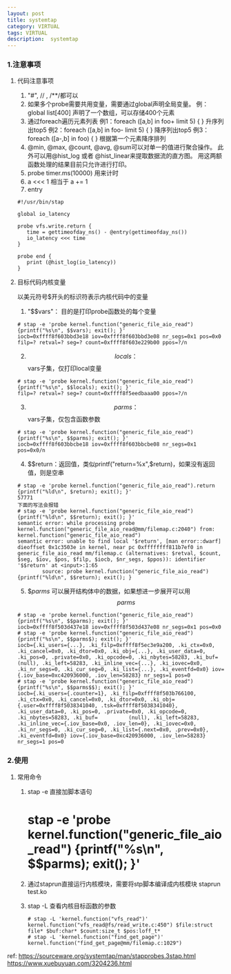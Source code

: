 ```yaml
---
layout: post
title: systemtap
category: VIRTUAL
tags: VIRTUAL
description:  systemtap
---
```


### 1.**注意事项**

1. 代码注意事项 

   1) "#", // , /**/都可以
   2) 如果多个probe需要共用变量，需要通过global声明全局变量。
      例：global list[400] 声明了一个数组，可以存储400个元素
   4) 通过foreach遍历元素列表
      例1：foreach ([a,b] in foo+ limit 5) { }   升序列出top5
      例2：foreach ([a,b] in foo- limit 5) { }   降序列出top5
      例3：foreach ([a-,b] in foo) { }  根据第一个元素降序排列
   5) @min, @max, @count, @avg, @sum可以对单一的值进行聚合操作。
      此外可以用@hist_log 或者 @hist_linear来提取数据流的直方图。
      用这两额函数处理的结果目前只允许进行打印。
   6) probe timer.ms(10000) 用来计时
   7) a <<< 1 相当于 a += 1
   8) entry
    ```
    #!/usr/bin/stap
    
    global io_latency
    
    probe vfs.write.return {
       time = gettimeofday_ns() - @entry(gettimeofday_ns())
       io_latency <<< time
    }
    
    probe end {
       print (@hist_log(io_latency))                                                                                                                                       
    }
    ```

2. 目标代码内核变量 

   以美元符号$开头的标识符表示内核代码中的变量
   1) "$$vars"：  目的是打印probe函数处的每个变量
    ```
    # stap -e 'probe kernel.function("generic_file_aio_read") {printf("%s\n", $$vars); exit(); }'
    iocb=0xffff8f603bbd3e18 iov=0xffff8f603bbd3e08 nr_segs=0x1 pos=0x0 filp=? retval=? seg=? count=0xffff8f603e229b00 ppos=?/n
    ```
   2) $$locals：$$vars子集，仅打印local变量
    ```
    # stap -e 'probe kernel.function("generic_file_aio_read") {printf("%s\n", $$locals); exit(); }'
    filp=? retval=? seg=? count=0xffff8f5eedbaaa00 ppos=?/n
    ```
   3) $$parms： $$vars子集，仅包含函数参数
    ```
    # stap -e 'probe kernel.function("generic_file_aio_read") {printf("%s\n", $$parms); exit(); }'
    iocb=0xffff8f603bbcbe18 iov=0xffff8f603bbcbe08 nr_segs=0x1 pos=0x0/n
    ```
   4) $$return：返回值，类似printf("return=%x",$return)，如果没有返回值，则是空串
    ```
    # stap -e 'probe kernel.function("generic_file_aio_read").return {printf("%ld\n", $return); exit(); }'
    57771
    下面的写法会报错
    # stap -e 'probe kernel.function("generic_file_aio_read") {printf("%ld\n", $$return); exit(); }'
    semantic error: while processing probe kernel.function("generic_file_aio_read@mm/filemap.c:2040") from: kernel.function("generic_file_aio_read")
    semantic error: unable to find local '$return', [man error::dwarf] dieoffset 0x1c3503e in kernel, near pc 0xffffffff811b7ef0 in generic_file_aio_read mm/filemap.c (alternatives: $retval, $count, $seg, $iov, $pos, $filp, $iocb, $nr_segs, $ppos)): identifier '$$return' at <input>:1:65
            source: probe kernel.function("generic_file_aio_read") {printf("%ld\n", $$return); exit(); }
    
    ```
   5) $$parms$  可以展开结构体中的数据，如果想进一步展开可以用$$parms$$
    ```
    # stap -e 'probe kernel.function("generic_file_aio_read") {printf("%s\n", $$parms); exit(); }'
    iocb=0xffff8f503d437e18 iov=0xffff8f503d437e08 nr_segs=0x1 pos=0x0
    # stap -e 'probe kernel.function("generic_file_aio_read") {printf("%s\n", $$parms$); exit(); }'
    iocb={.ki_users={...}, .ki_filp=0xffff8f5ec3e9a200, .ki_ctx=0x0, .ki_cancel=0x0, .ki_dtor=0x0, .ki_obj={...}, .ki_user_data=0, .ki_pos=0, .private=0x0, .ki_opcode=0, .ki_nbytes=58283, .ki_buf=          (null), .ki_left=58283, .ki_inline_vec={...}, .ki_iovec=0x0, .ki_nr_segs=0, .ki_cur_seg=0, .ki_list={...}, .ki_eventfd=0x0} iov={.iov_base=0xc420936000, .iov_len=58283} nr_segs=1 pos=0
    # stap -e 'probe kernel.function("generic_file_aio_read") {printf("%s\n", $$parms$$); exit(); }'
    iocb={.ki_users={.counter=1}, .ki_filp=0xffff8f503b766100, .ki_ctx=0x0, .ki_cancel=0x0, .ki_dtor=0x0, .ki_obj={.user=0xffff8f5038341040, .tsk=0xffff8f5038341040}, .ki_user_data=0, .ki_pos=0, .private=0x0, .ki_opcode=0, .ki_nbytes=58283, .ki_buf=          (null), .ki_left=58283, .ki_inline_vec={.iov_base=0x0, .iov_len=0}, .ki_iovec=0x0, .ki_nr_segs=0, .ki_cur_seg=0, .ki_list={.next=0x0, .prev=0x0}, .ki_eventfd=0x0} iov={.iov_base=0xc420936000, .iov_len=58283} nr_segs=1 pos=0
   ``` 

### 2.**使用**
1. 常用命令
    1) stap -e 直接加脚本语句 
        # stap -e 'probe kernel.function("generic_file_aio_read") {printf("%s\n", $$parms); exit(); }'
    2) 通过staprun直接运行内核模块，需要将stp脚本编译成内核模块
        staprun test.ko
    3) stap -L 查看内核目标函数的参数

         ```
         # stap -L 'kernel.function("vfs_read")'
         kernel.function("vfs_read@fs/read_write.c:450") $file:struct file* $buf:char* $count:size_t $pos:loff_t*
         # stap -L 'kernel.function("find_get_page")'
         kernel.function("find_get_page@mm/filemap.c:1029")

         ```
   

ref:
  https://sourceware.org/systemtap/man/stapprobes.3stap.html
  https://www.xuebuyuan.com/3204236.html 
